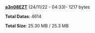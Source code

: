 [**a3n08EZT**](/data/a3n08EZT.txt) (24/11/22 - 04:33)- 1217 bytes

**Total Datas**: 4614

**Total Size**: 25.30 MB / 25.3 MB